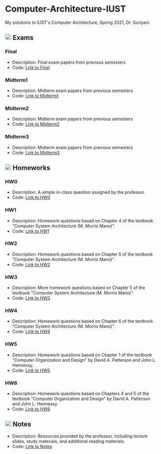 # Computer-Architecture-IUST
My solutions to IUST's Computer Architecture, Spring 2021, Dr. Soriyani.

## <img width="20" height="20" src="https://img.icons8.com/wired/64/41b883/test-passed.png" alt="test-passed"/> Exams
### Final
- Description: Final exam papers from previous semesters
- Code: [Link to Final](https://github.com/lelnazrezaeel/Computer-Architecture-IUST/tree/main/Exams/Final)
### Midterm1
- Description: Midterm exam papers from previous semesters
- Code: [Link to Midterm1](https://github.com/lelnazrezaeel/Computer-Architecture-IUST/tree/main/Exams/Midterm1)
### Midterm2
- Description: Midterm exam papers from previous semesters
- Code: [Link to Midterm2](https://github.com/lelnazrezaeel/Computer-Architecture-IUST/tree/main/Exams/Midterm2)
### Midterm3
- Description: Midterm exam papers from previous semesters
- Code: [Link to Midterm3](https://github.com/lelnazrezaeel/Computer-Architecture-IUST/tree/main/Exams/Midterm3)

## <img width="20" height="20" src="https://img.icons8.com/ios/50/41b883/homework.png" alt="homework"/> Homeworks
### HW0
- Description: A simple in-class question assigned by the professor.
- Code: [Link to HW0](https://github.com/lelnazrezaeel/Computer-Architecture-IUST/tree/main/Homeworks/HW0)

### HW1
- Description: Homework questions based on Chapter 4 of the textbook "Computer System Architecture (M. Morris Mano)".
- Code: [Link to HW1](https://github.com/lelnazrezaeel/Computer-Architecture-IUST/tree/main/Homeworks/HW1)

### HW2
- Description: Homework questions based on Chapter 5 of the textbook "Computer System Architecture (M. Morris Mano)".
- Code: [Link to HW2](https://github.com/lelnazrezaeel/Computer-Architecture-IUST/tree/main/Homeworks/HW2)

### HW3
- Description: More homework questions based on Chapter 5 of the textbook "Computer System Architecture (M. Morris Mano)".
- Code: [Link to HW3](https://github.com/lelnazrezaeel/Computer-Architecture-IUST/tree/main/Homeworks/HW3)

### HW4
- Description: Homework questions based on Chapter 6 of the textbook "Computer System Architecture (M. Morris Mano)".
- Code: [Link to HW4](https://github.com/lelnazrezaeel/Computer-Architecture-IUST/tree/main/Homeworks/HW4)

### HW5
- Description: Homework questions based on Chapter 1 of the textbook "Computer Organization and Design" by David A. Patterson and John L. Hennessy.
- Code: [Link to HW5](https://github.com/lelnazrezaeel/Computer-Architecture-IUST/tree/main/Homeworks/HW5)

### HW6
- Description: Homework questions based on Chapters 4 and 5 of the textbook "Computer Organization and Design" by David A. Patterson and John L. Hennessy.
- Code: [Link to HW6](https://github.com/lelnazrezaeel/Computer-Architecture-IUST/tree/main/Homeworks/HW6)

## <img width="20" height="20" src="https://img.icons8.com/external-smashingstocks-mixed-smashing-stocks/68/41b883/external-Notes-work-from-home-smashingstocks-mixed-smashing-stocks-2.png" alt="external-Notes-work-from-home-smashingstocks-mixed-smashing-stocks-2"/> Notes
- Description: Resources provided by the professor, including lecture slides, study materials, and additional reading materials.
- Code: [Link to Notes](https://github.com/lelnazrezaeel/Computer-Architecture-IUST/tree/main/Notes)
